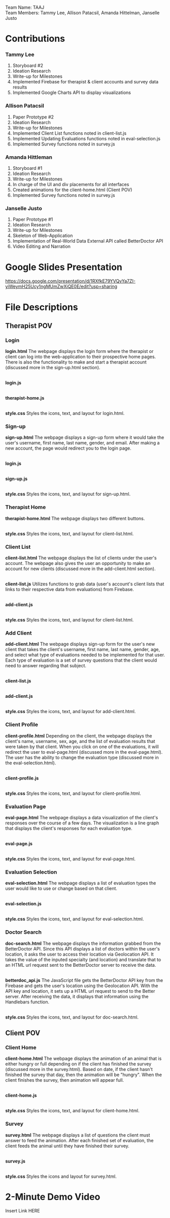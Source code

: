 Team Name: TAAJ <br>
Team Members: Tammy Lee, Allison Patacsil, Amanda Hittelman, Janselle Justo

# Contributions

### Tammy Lee
1. Storyboard #2
2. Ideation Research
3. Write-up for Milestones
4. Implemented Firebase for therapist & client accounts and survey data results
5. Implemented Google Charts API to display visualizations

### Allison Patacsil
1. Paper Prototype #2
2. Ideation Research
3. Write-up for Milestones
4. Implemented Client List functions noted in client-list.js
5. Implemented Updating Evaluations functions noted in eval-selection.js
6. Implemented Survey functions noted in survey.js

### Amanda Hittleman
1. Storyboard #1
2. Ideation Research
3. Write-up for Milestones
4. In charge of the UI and div placements for all interfaces
5. Created animations for the client-home.html (Client POV)
6. Implemented Survey functions noted in survey.js

### Janselle Justo
1. Paper Prototype #1
2. Ideation Research
3. Write-up for Milestones
4. Skeleton of Web-Application
5. Implementation of Real-World Data External API called BetterDoctor API
6. Video Editing and Narration

# Google Slides Presentation
https://docs.google.com/presentation/d/1RXfkE79YVQvYa7ZI-yiWeymH25Ucy1ngMUmZwXiQE0E/edit?usp=sharing

# File Descriptions
## Therapist POV
### Login
<b>login.html</b> The webpage displays the login form where the therapist or client can log into the web-application to their prospective home pages. There is also the functionality to make and start a therapist account (discussed more in the sign-up.html section).<br><br>

<b>login.js</b><br><br>

<b>therapist-home.js</b><br><br>

<b>style.css</b> Styles the icons, text, and layout for login.html.<br>

### Sign-up
<b>sign-up.html</b> The webpage displays a sign-up form where it would take the user's username, first name, last name, gender, and email. After making a new account, the page would redirect you to the login page.<br><br>

<b>login.js</b><br><br>

<b>sign-up.js</b><br><br>

<b>style.css</b> Styles the icons, text, and layout for sign-up.html.<br>

### Therapist Home
<b>therapist-home.html</b> The webpage displays two different buttons. <br><br>

<b>style.css</b> Styles the icons, text, and layout for client-list.html.<br>

### Client List
<b>client-list.html</b> The webpage displays the list of clients under the user's account. The webpage also gives the user an opportunity to make an account for new clients (discussed more in the add-client.html section). <br><br>

<b>client-list.js</b> Utilizes functions to grab data (user's account's client lists that links to their respective data from evaluations) from Firebase.<br><br>

<b>add-client.js</b><br><br>

<b>style.css</b> Styles the icons, text, and layout for client-list.html.<br>

### Add Client
<b>add-client.html</b> The webpage displays sign-up form for the user's new client that takes the client's username, first name, last name, gender, age, and select what type of evaluations needed to be implemented for that user. Each type of evaluation is a set of survey questions that the client would need to answer regarding that subject.<br><br>

<b>client-list.js</b><br><br>

<b>add-client.js</b><br><br>

<b>style.css</b> Styles the icons, text, and layout for add-client.html.<br>

### Client Profile
<b>client-profile.html</b> Depending on the client, the webpage displays the client's name, username, sex, age, and the list of evaluation results that were taken by that client. When you click on one of the evaluations, it will redirect the user to eval-page.html (discussed more in the eval-page.html). The user has the ability to change the evaluation type (discussed more in the eval-selection.html).<br><br>

<b>client-profile.js</b><br><br>

<b>style.css</b> Styles the icons, text, and layout for client-profile.html.<br>

### Evaluation Page
<b>eval-page.html</b> The webpage displays a data visualization of the client's responses over the course of a few days. The visualization is a line graph that displays the client's responses for each evaluation type.<br><br>

<b>eval-page.js</b><br><br>

<b>style.css</b> Styles the icons, text, and layout for eval-page.html.<br>

### Evaluation Selection
<b>eval-selection.html</b> The webpage displays a list of evaluation types the user would like to use or change based on that client.<br><br>

<b>eval-selection.js</b><br><br>

<b>style.css</b> Styles the icons, text, and layout for eval-selection.html.<br>

### Doctor Search
<b>doc-search.html</b> The webpage displays the information grabbed from the BetterDoctor API. Since this API displays a list of doctors within the user's location, it asks the user to access their location via Geolocation API. It takes the value of the inputed specialty (and location) and translate that to an HTML url request sent to the BetterDoctor server to receive the data.<br><br>

<b>betterdoc_api.js</b> The JavaScript file gets the BetterDoctor API key from the Firebase and gets the user's location using the Geolocation API. With the API key and location, it sets up a HTML url request to send to the Better
server. After receiving the data, it displays that information using the Handlebars function.<br><br>

<b>style.css</b> Styles the icons, text, and layout for doc-search.html.<br>

## Client POV
### Client Home
<b>client-home.html</b> The webpage displays the animation of an animal that is either hungry or full depending on if the client has finished the survey (discussed more in the survey.html). Based on date, if the client hasn't finished the survey that day, then the animation will be "hungry". When the client finishes the survey, then animation will appear full.<br><br>

<b>client-home.js</b><br><br>

<b>style.css</b> Styles the icons, text, and layout for client-home.html.<br>

### Survey
<b>survey.html</b> The webpage displays a list of questions the client must answer to feed the animation. After each finished set of evaluation, the client feeds the animal until they have finished their survey. <br><br>

<b>survey.js</b><br><br>

<b>style.css</b> Styles the icons and layout for survey.html.<br>

# 2-Minute Demo Video
Insert Link HERE
